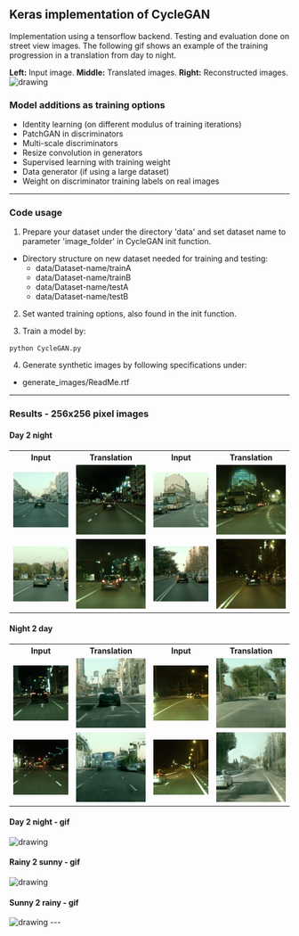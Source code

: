 

## Keras implementation of CycleGAN
Implementation using a tensorflow backend. Testing and evaluation done on
street view images. The following gif shows an example of the training
progression in a translation from day to night.

**Left:** Input image. **Middle:** Translated images. **Right:** Reconstructed images.
<img src="./ReadMe/gifs/CG_bl_streetview_progression.gif" alt="drawing" width="455px"/>

### Model additions as training options
* Identity learning (on different modulus of training iterations)
* PatchGAN in discriminators
* Multi-scale discriminators
* Resize convolution in generators
* Supervised learning with training weight
* Data generator (if using a large dataset)
* Weight on discriminator training labels on real images

---

### Code usage  
1. Prepare your dataset under the directory 'data' and set dataset name to
parameter 'image_folder' in CycleGAN init function.
  * Directory structure on new dataset needed for training and testing:
    * data/Dataset-name/trainA
    * data/Dataset-name/trainB
    * data/Dataset-name/testA
    * data/Dataset-name/testB  

2. Set wanted training options, also found in the init function.

3. Train a model by:
```
python CycleGAN.py
```

4. Generate synthetic images by following specifications under:
  * generate_images/ReadMe.rtf

---

### Results - 256x256 pixel images

#### Day 2 night
<table>
  <tr>
    <th>Input</th>
    <th>Translation</th>
    <th>Input</th>
    <th>Translation</th>
  </tr>
  <tr>
    <td><img src="./ReadMe/images/day2night_r_1.png" alt="drawing" width="200px"/></td>
    <td><img src="./ReadMe/images/day2night_s_1.png" alt="drawing" width="200px"/></td>
    <td><img src="./ReadMe/images/day2night_r_2.png" alt="drawing" width="200px"/></td>
    <td><img src="./ReadMe/images/day2night_s_2.png" alt="drawing" width="200px"/></td>
  </tr>
  <tr>
    <td><img src="./ReadMe/images/day2night_r_3.png" alt="drawing" width="200px"/></td>
    <td><img src="./ReadMe/images/day2night_s_3.png" alt="drawing" width="200px"/></td>
    <td><img src="./ReadMe/images/day2night_r_4.png" alt="drawing" width="200px"/></td>
    <td><img src="./ReadMe/images/day2night_s_4.png" alt="drawing" width="200px"/></td>
  </tr>
</table>

#### Night 2 day
<table>
  <tr>
    <th>Input</th>
    <th>Translation</th>
    <th>Input</th>
    <th>Translation</th>
  </tr>
  <tr>
    <td><img src="./ReadMe/images/night2day_r_1.png" alt="drawing" width="200px"/></td>
    <td><img src="./ReadMe/images/night2day_s_1.png" alt="drawing" width="200px"/></td>
    <td><img src="./ReadMe/images/night2day_r_2.png" alt="drawing" width="200px"/></td>
    <td><img src="./ReadMe/images/night2day_s_2.png" alt="drawing" width="200px"/></td>
  </tr>
  <tr>
    <td><img src="./ReadMe/images/night2day_r_3.png" alt="drawing" width="200px"/></td>
    <td><img src="./ReadMe/images/night2day_s_3.png" alt="drawing" width="200px"/></td>
    <td><img src="./ReadMe/images/night2day_r_4.png" alt="drawing" width="200px"/></td>
    <td><img src="./ReadMe/images/night2day_s_4.png" alt="drawing" width="200px"/></td>
  </tr>
</table>

#### Day 2 night - gif
<img src="./ReadMe/gifs/city_day2night_2_short.gif" alt="drawing" width="350px"/>

#### Rainy 2 sunny - gif
<img src="./ReadMe/gifs/highway_rainy2sunny2.gif" alt="drawing" width="350px"/>

#### Sunny 2 rainy - gif
<img src="./ReadMe/gifs/highway_sunny2rainy_2.gif" alt="drawing" width="350px"/>
---
